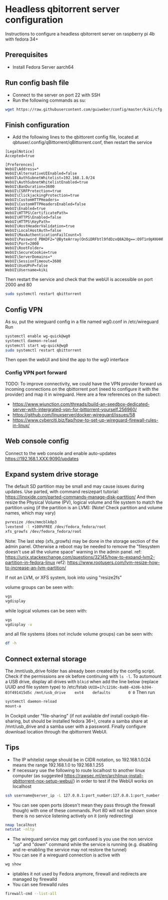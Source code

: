 # Headless qbitorrent server configuration
Instructions to configure a headless qbitorrent server on raspberry pi 4b with fedora 34+

## Prerequisites
- Install Fedora Server aarch64

## Run config bash file
- Connect to the server on port 22 with SSH
- Run the following commands as su:
 ```bash
 wget https://raw.githubusercontent.com/guiweber/config/master/kiki/cfg.sh -O cfg.sh && bash cfg.sh | tee cfg.log
```

## Finish configuration
- Add the following lines to the qbittorent config file, located at qbtuser/.config/qBittorrent/qBittorrent.conf,  then restart the service
 ```
[LegalNotice]
Accepted=true

[Preferences]
WebUI\Address=*
WebUI\AlternativeUIEnabled=false
WebUI\AuthSubnetWhitelist=192.168.1.0/24
WebUI\AuthSubnetWhitelistEnabled=true
WebUI\BanDuration=3600
WebUI\CSRFProtection=true
WebUI\ClickjackingProtection=true
WebUI\CustomHTTPHeaders=
WebUI\CustomHTTPHeadersEnabled=false
WebUI\Enabled=true
WebUI\HTTPS\CertificatePath=
WebUI\HTTPS\Enabled=false
WebUI\HTTPS\KeyPath=
WebUI\HostHeaderValidation=true
WebUI\LocalHostAuth=false
WebUI\MaxAuthenticationFailCount=5
WebUI\Password_PBKDF2="@ByteArray(On5iDRFbtl9fdDzxQ8A20g==:O9T1n9pKKHHhSFoIngteoL8oevZBynj7W4uDoCvBYmRMVPKw9fHm3yuyqfIRQ6XkPErK29ZGBhSDtiGYVxt2vA==)"
WebUI\Port=2000
WebUI\RootFolder=
WebUI\SecureCookie=true
WebUI\ServerDomains=*
WebUI\SessionTimeout=3600
WebUI\UseUPnP=false
WebUI\Username=kiki

 ```
 Then restart the service and check that the webUI is accessible on port 2000 and 80
 ```bash
 sudo systemctl restart qbittorrent
```

## Config VPN
As su, put the wireguard config in a file named wg0.conf in /etc/wireguard
Run 
```bash
systemctl enable wg-quick@wg0
systemctl daemon-reload
systemctl start wg-quick@wg0
sudo systemctl restart qbittorrent
```
Then open the webUI and bind the app to the wg0 interface

### Config VPN port forward
TODO: To improve connectivity, we could have the VPN provider forward us incoming connections on the qbittorrent port (need to configure it with the provider) and map it in wireguard. Here are a few references on the subect:
- https://www.wjunction.com/threads/build-an-seedbox-dedicated-server-with-intergrated-vpn-for-bittorrent-yourself.256960/
- https://github.com/linuxserver/docker-wireguard/issues/58
- https://www.cyberciti.biz/faq/how-to-set-up-wireguard-firewall-rules-in-linux/

## Web console config
Connect to the web console and enable auto-updates
https://192.168.1.XXX:9090/updates

## Expand system drive storage
The default SD partition may be small and may cause issues during updates. Use parted, with command resizepart
tutorial: https://linoxide.com/parted-commands-manage-disk-partition/
And then resize the Physical Volume (PV), logical volume and file system to match the partition using (if the partition is an LVM):
(Note! Check partition and volume names, which may vary)
 ```bash
pvresize /dev/mmcblk0p3
lvextend -l +100%FREE /dev/fedora_fedora/root
xfs_growfs /dev/fedora_fedora/root
```
Note: The last step (xfs_growfs) may be done in the storage section of the admin panel. Otherwise a reboot may be needed to remove the "filesystem doesn't use all the volume space" warning in the admin panel.
ref: https://unix.stackexchange.com/questions/32145/how-to-expand-lvm2-partition-in-fedora-linux
ref2: https://www.rootusers.com/lvm-resize-how-to-increase-an-lvm-partition/

If not an LVM, or XFS system, look into using "resize2fs"

volume groups can be seen with:
 ```bash
vgs
vgdisplay
```
while logical volumes can be seen with:
 ```bash
vgs
vgdisplay -v
```
and all file systems (does not include volume groups) can be seen with:
 ```bash
df -h
```

## Connect external storage
The /mnt/usb_drive folder has already been created by the config script. Check if the permissions are ok before continuing with ```ls -l```. To automount a USB drive, display all drives with ```blkid``` when add the line below (replace UUID and file system type) to /etc/fstab
```UUID=17c1210c-8a88-42d6-b394-03f491415d5c /mnt/usb_drive    ext4    defaults        0 0```
Then run
```bash
systemctl daemon-reload
mount-a
```
In Cockpit under "file-sharing" (if not available dnf install cockpit-file-sharing, but should be installed fedora 36+), create a samba share at /mnt/usb_drive and a samba user with a password. Finally configure download location through the qbittorrent WebUI.


## Tips
- The IP whitelist range should be in CIDR notation, so 192.168.1.0/24 means the range 192.168.1.0 to 192.168.1.255
- If necessary use the following to route localhost to another linux computer (as suggested https://rawsec.ml/en/archlinux-install-qbittorrent-nox-setup-webui/) in order to test if the WebUI works on localhost
 ```bash
ssh username@server_ip -L 127.0.0.1:port_number:127.0.0.1:port_number -N
```

-  You can see open ports (doesn't mean they pass through the firewall though) with one of these commands. Port 80 will not be shown since there is no service listening actively on it (only redirecting)
 ```bash
nmap localhost
netstat -nltp
```

- The wireguard service may get confused is you use the non service "up" and "down" command while the service is running (e.g. disabling and re-enabling the service may not restore the tunnel)
-  You can see if a wireguard connection is active with 
 ```bash
wg show
```

- iptables it not used by Fedora anymore, firewall and redirects are managed by firewalld
- You can see firewalld rules
```bash
firewall-cmd --list-all
```


